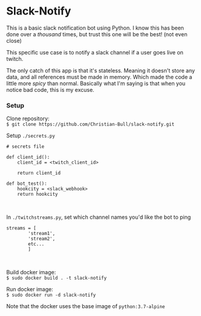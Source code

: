 # Slack-Notify

This is a basic slack notification bot using Python. I know this has been done over a _thousand_ times, but trust this one will be the best! (not even close)

This specific use case is to notify a slack channel if a user goes live on twitch.

The only catch of this app is that it's stateless. Meaning it doesn't store any data, and all references must be made in memory. Which made the code a little more _spicy_ than normal. Basically what I'm saying is that when you notice bad code, this is my excuse.

### Setup

Clone repository:  
`$ git clone https://github.com/Christian-Bull/slack-notify.git`  


Setup `./secrets.py`

```
# secrets file

def client_id():
    client_id = <twitch_client_id>

    return client_id

def bot_test():
    hookcity = <slack_webhook>
    return hookcity
```  
<br>

In `./twitchstreams.py`, set which channel names you'd like the bot to ping
```
streams = [
        'stream1',
        'stream2',
        etc...
        ]
```

<br>

Build docker image:  
`$ sudo docker build . -t slack-notify`

Run docker image:  
`$ sudo docker run -d slack-notify`

Note that the docker uses the base image of `python:3.7-alpine`  



